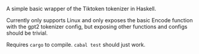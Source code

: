 A simple basic wrapper of the Tiktoken tokenizer in Haskell.

Currently only supports Linux and only exposes the basic Encode function with the gpt2 tokenizer config, but exposing other functions and configs should be trivial.

Requires `cargo` to compile. `cabal test` should just work.